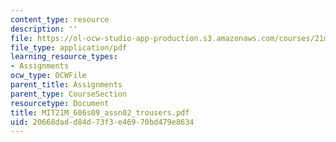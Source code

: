 ```yaml
---
content_type: resource
description: ''
file: https://ol-ocw-studio-app-production.s3.amazonaws.com/courses/21m-606-introduction-to-stagecraft-spring-2009/20668dadd84d73f3e46970bd479e8634_MIT21M_606s09_assn02_trousers.pdf
file_type: application/pdf
learning_resource_types:
- Assignments
ocw_type: OCWFile
parent_title: Assignments
parent_type: CourseSection
resourcetype: Document
title: MIT21M_606s09_assn02_trousers.pdf
uid: 20668dad-d84d-73f3-e469-70bd479e8634
---
```

